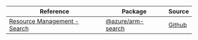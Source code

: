 | Reference | Package | Source |
|---|---|---|
|[Resource Management - Search](arm-search-readme.md)|[@azure/arm-search](https://www.npmjs.com/package/@azure/arm-search)|[Github](https://github.com/Azure/azure-sdk-for-js/blob/main/sdk/search/arm-search)|
